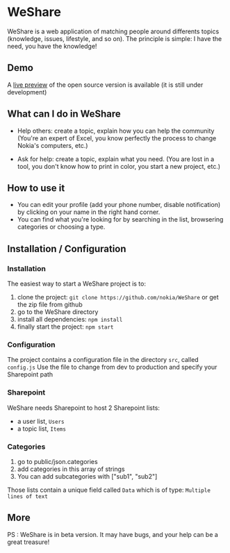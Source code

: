 # WeShare

WeShare is a web application of matching people around differents topics (knowledge, issues, lifestyle, and so on). The principle is simple: I have the need, you have the knowledge!

## Demo

A [live preview](https://nokia.github.io/WeShare/index.aspx "The Open Source WeShare") of the open source version is available (it is still under development)

## What can I do in WeShare

- Help others: create a topic, explain how you can help the community (You're an expert of Excel, you know perfectly the process to change Nokia's computers, etc.)

- Ask for help: create a topic, explain what you need. (You are lost in a tool, you don't know how to print in color, you start a new project, etc.)

## How to use it
- You can edit your profile (add your phone number, disable notification) by clicking on your name in the right hand corner.
- You can find what you're looking for by searching in the list, browsering categories or choosing a type.

## Installation / Configuration
### Installation
The easiest way to start a WeShare project is to:
1. clone the project: `git clone https://github.com/nokia/WeShare` or get the zip file from github
2. go to the WeShare directory
3. install all dependencies: `npm install`
4. finally start the project: `npm start`

### Configuration
The project contains a configuration file in the directory `src`, called `config.js`
Use the file to change from dev to production and specify your Sharepoint path

### Sharepoint
WeShare needs Sharepoint to host 2 Sharepoint lists:
- a user list, `Users`
- a topic list, `Items`

### Categories
1. go to public/json.categories
2. add categories in this array of strings
3. You can add subcategories with ["sub1", "sub2"]

Those lists contain a unique field called `Data` which is of type: `Multiple lines of text`

## More

PS : WeShare is in beta version. It may have bugs, and your help can be a great treasure! 
